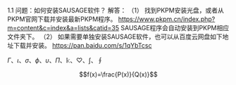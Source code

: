 1.1	问题：如何安装SAUSAGE软件？
解答：
（1）	找到PKPM安装光盘，或者从PKPM官网下载并安装最新PKPM程序。
https://www.pkpm.cn/index.php?m=content&c=index&a=lists&catid=35
SAUSAGE程序会自动安装到PKPM相应文件夹下。
（2）	如果需要单独安装SAUSAGE软件，也可以从百度云网盘如下地址下载并安装。
https://pan.baidu.com/s/1qYbTcsc

$\Gamma$、$\iota$、$\sigma$、$\phi$、$\upsilon$、$\Pi$、$\Bbbk$、$\heartsuit$、$\int$、$\oint$

$$f(x)=\frac{P(x)}{Q(x)}$$
